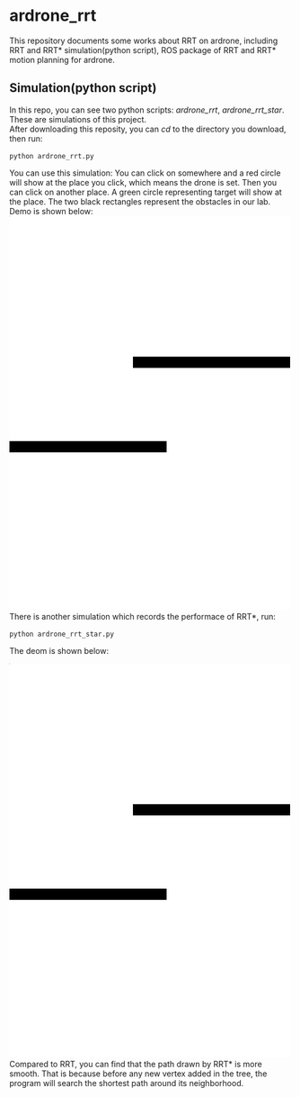  ardrone_rrt
 ==
 This repository documents some works about RRT on ardrone, including RRT and RRT* simulation(python script), ROS package of RRT and RRT* motion planning for ardrone.
 <br>
 
 Simulation(python script)
 ----
 In this repo, you can see two python scripts: _ardrone_rrt_, _ardrone_rrt_star_. These are simulations of this project.
 <br>
 After downloading this reposity, you can _cd_ to the directory you download, then run:
 ```
 python ardrone_rrt.py
 ```
 You can use this simulation: You can click on somewhere and a red circle will show at the place you click, which means the drone is set. Then you can click on another place. A green circle representing target will show at the place. The two black rectangles represent the obstacles in our lab. Demo is shown below:
![image](https://github.com/Shicheng-Liu/ardrone_rrt/blob/master/ardrone_rrt.gif) 
<br>
There is another simulation which records the performace of RRT*, run:
```
python ardrone_rrt_star.py
```
The deom is shown below:

![image](https://github.com/Shicheng-Liu/ardrone_rrt/blob/master/ardrone_rrt_star.gif)
<br>
Compared to RRT, you can find that the path drawn by RRT* is more smooth. That is because before any new vertex added in the tree, the program will search the shortest path around its neighborhood.
